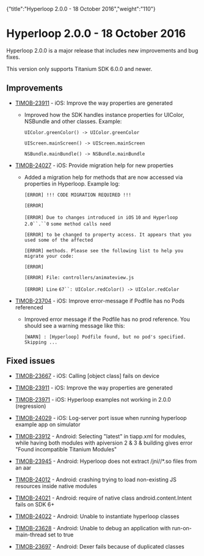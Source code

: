 {"title":"Hyperloop 2.0.0 - 18 October 2016","weight":"110"} 

# Hyperloop 2.0.0 - 18 October 2016

Hyperloop 2.0.0 is a major release that includes new improvements and bug fixes.

This version only supports Titanium SDK 6.0.0 and newer.

## Improvements

*   [TIMOB-23911](https://jira.appcelerator.org/browse/TIMOB-23911) - iOS: Improve the way properties are generated
    
    *   Improved how the SDK handles instance properties for UIColor, NSBundle and other classes. Example:
        
        `UIColor.greenColor() -> UIColor.greenColor`
        
        `UIScreen.mainScreen() -> UIScreen.mainScreen`
        
        `NSBundle.mainBundle() -> NSBundle.mainBundle`
        
*   [TIMOB-24027](https://jira.appcelerator.org/browse/TIMOB-24027) - iOS: Provide migration help for new properties
    
    *   Added a migration help for methods that are now accessed via properties in Hyperloop. Example log:
        
        `[ERROR] !!! CODE MIGRATION REQUIRED !!!`
        
        `[ERROR]`
        
        `[ERROR] Due to changes introduced in iOS` `10` `and Hyperloop` `2.0``.``0` `some method calls need`
        
        `[ERROR] to be changed to property access. It appears that you used some of the affected`
        
        `[ERROR] methods. Please see the following list to help you migrate your code:`
        
        `[ERROR]`
        
        `[ERROR] File: controllers/animateview.js`
        
        `[ERROR] Line` `67``: UIColor.redColor() -> UIColor.redColor`
        
*   [TIMOB-23704](https://jira.appcelerator.org/browse/TIMOB-23704) - iOS: Improve error-message if Podfile has no Pods referenced
    
    *   Improved error message if the Podfile has no prod reference. You should see a warning message like this:
        
        `[WARN] : [Hyperloop] Podfile found, but no pod's specified. Skipping ...`
        

## Fixed issues

*   [TIMOB-23667](https://jira.appcelerator.org/browse/TIMOB-23667) - iOS: Calling \[object class\] fails on device
    
*   [TIMOB-23911](https://jira.appcelerator.org/browse/TIMOB-23911) - iOS: Improve the way properties are generated
    
*   [TIMOB-23971](https://jira.appcelerator.org/browse/TIMOB-23971) - iOS: Hyperloop examples not working in 2.0.0 (regression)
    
*   [TIMOB-24029](https://jira.appcelerator.org/browse/TIMOB-24029) - iOS: Log-server port issue when running hyperloop example app on simulator
    
*   [TIMOB-23912](https://jira.appcelerator.org/browse/TIMOB-23912) - Android: Selecting "latest" in tiapp.xml for modules, while having both modules with apiversion 2 & 3 & building gives error "Found incompatible Titanium Modules"
    
*   [TIMOB-23945](https://jira.appcelerator.org/browse/TIMOB-23945) - Android: Hyperloop does not extract /jni/<abi>/\*.so files from an aar
    
*   [TIMOB-24012](https://jira.appcelerator.org/browse/TIMOB-24012) - Android: crashing trying to load non-existing JS resources inside native modules
    
*   [TIMOB-24021](https://jira.appcelerator.org/browse/TIMOB-24021) - Android: require of native class android.content.Intent fails on SDK 6+
    
*   [TIMOB-24022](https://jira.appcelerator.org/browse/TIMOB-24022) - Android: Unable to instantiate hyperloop classes
    
*   [TIMOB-23628](https://jira.appcelerator.org/browse/TIMOB-23628) - Android: Unable to debug an application with run-on-main-thread set to true
    
*   [TIMOB-23697](https://jira.appcelerator.org/browse/TIMOB-23697) - Android: Dexer fails because of duplicated classes